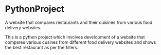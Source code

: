 # PythonProject
A website that compares restaurants and their cuisines from various food delivery websites.

This is a python project which involves development of a website that compares various cusines from 
different food delivery websites and shows the best restaurant as per the filters.
